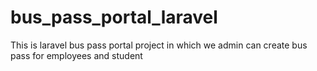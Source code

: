 # bus_pass_portal_laravel
This is laravel bus pass portal project in which we admin can create bus pass for employees and student
